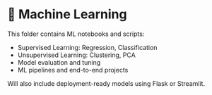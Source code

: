 # 🤖 Machine Learning

This folder contains ML notebooks and scripts:
- Supervised Learning: Regression, Classification
- Unsupervised Learning: Clustering, PCA
- Model evaluation and tuning
- ML pipelines and end-to-end projects

Will also include deployment-ready models using Flask or Streamlit.
